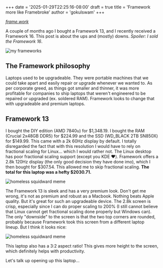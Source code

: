 +++
date = '2025-01-29T22:25:16-08:00'
draft = true
title = 'Framework more like Framebroke'
author = 'gokulswam'
+++

*[frame.work](https://frame.work/)*

A couple of months ago I bought a Framework 13, and I recently received a Framework 16. This post is about the ups and (mostly) downs. *Spoiler: I sold the Framework 16*.

![my frameworks](/images/framework13_and_16.jpg?width=400)

## The Framework philosophy

Laptops used to be upgradeable. They were portable machines that we could take apart and easily repair or upgrade whenever we wanted to. As per corporate greed, as things got smaller and thinner, it was more profitable for companies to ship laptops that weren't engineered to be repaired or upgraded (ex. soldered RAM). Framework looks to change that with upgradeable and premium laptops.

## Framework 13

I bought the DIY edition (AMD 7840u) for $1,348.19. I bought the RAM (Crucial 2x48GB DDR5) for $224.99 and the SSD (WD_BLACK 2TB SN850X) for $149.99. This came with a 2k 60Hz display by default. I totally disregarded the fact that with this resolution I would have to rely on fractional scaling for Linux... which I would rather not. The Linux desktop has poor fractional scaling support (except you KDE ❤️). Framework offers a 2.8k 120Hz display (the only good decision they have done imo), which I then bought for $307.54. This allowed me to skip fractional scaling. **The total for this laptop was a hefty $2030.71.**

![homeless squidward meme](/images/homeless_squidward.png?width=200)

The Framework 13 is sleek and has a very premium look. Don't get me wrong, it's not as premium and robust as a Macbook. Nothing beats Apple quality. But it's great for such an upgradeable device. The 2.8k screen is crisp, especially since I can do proper scaling to 200% (I still cannot believe that Linux cannot get fractional scaling done properly but Windows can). The only "downside" to the screen is that the two top corners are rounded, probably because Framework took this screen from a different laptop lineup. But I think it looks nice:

![homeless squidward meme](/images/framework_2dot8k_roundedcorner.jpg?width=400)

This laptop also has a 3:2 aspect ratio! This gives more height to the screen, which definitely helps with productivity.

Let's talk up opening up this laptop...